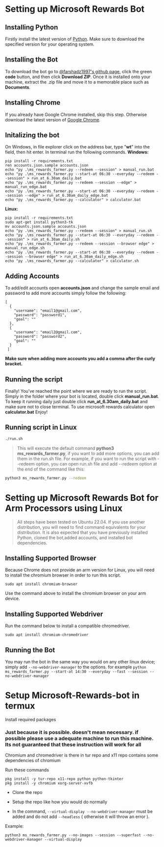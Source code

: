 # Setting up Microsoft Rewards Bot
## Installing Python
Firstly install the latest version of [Python](https://www.python.org/downloads/). Make sure to download the specified version for your operating system. 
## Installing the Bot
To download the bot go to [@farshadz1997's github page](https://github.com/farshadz1997/Microsoft-Rewards-bot), click the green **code** button, and then click **Download ZIP**. Once it is installed onto your machine, extract the .zip file and move it to a memorable place such as **Documents**.
## Installing Chrome
If you already have Google Chrome installed, skip this step. Otherwise download the latest version of [Google Chrome](https://www.google.com/intl/en_au/chrome/thank-you.html?statcb=0&installdataindex=empty&defaultbrowser=0).
## Initalizing the bot
On Windows, in file explorer click on the address bar, type "**wt**" into the field, then hit enter. In terminal run the following commands.
**Windows:**
```
pip install -r requirements.txt
ren accounts.json.sample accounts.json
echo "py .\ms_rewards_farmer.py --redeem --session" > manual_run.bat
echo "py .\ms_rewards_farmer.py --start-at 06:30 --everyday --redeem --session" > run_at_6.30am_daily.bat
echo "py .\ms_rewards_farmer.py --redeem --session --edge" > manual_run_edge.bat
echo "py .\ms_rewards_farmer.py --start-at 06:30 --everyday --redeem --session --edge" > run_at_6.30am_daily_edge.bat
echo "py .\ms_rewards_farmer.py --calculator" > calculator.bat
```
**Linux:**
```
pip install -r requirements.txt
sudo apt-get install python3-tk
mv accounts.json.sample accounts.json
echo "py .\ms_rewards_farmer.py --redeem --session" > manual_run.sh
echo "py .\ms_rewards_farmer.py --start-at 06:30 --everyday --redeem --session" > run_at_6.30am_daily.sh
echo "py .\ms_rewards_farmer.py --redeem --session --browser edge" > manual_run_edge.sh
echo "py .\ms_rewards_farmer.py --start-at 06:30 --everyday --redeem --session --browser edge" > run_at_6.30am_daily_edge.sh
echo "py .\ms_rewards_farmer.py --calculator" > calculator.sh
```
## Adding Accounts
To add/edit accounts open **accounts.json** and change the sample email and password to add more accounts simply follow the following:
```
[
  {
    "username": "email1@gmail.com",
    "password": "password1",
    "goal": ""
  },
  {
    "username": "email2@gmail.com",
    "password": "password2",
    "goal": ""
  }
 ]
 ```
**Make sure when adding more accounts you add a comma after the curly bracket.**
## Running the script
Finally! You've reached the point where we are ready to run the script. Simply in the folder where your bot is located, double click **manual_run.bat**. To keep it running daily just double click **run_at_6.30am_daily.bat** and make sure not to close terminal. To use microsoft rewards calculator open **calculator.bat** Enjoy!

## Running script in Linux
```bash
./run.sh
```
> This will execute the default command **python3 ms_rewards_farmer.py**, if you want to add more options, you can add them in the run.sh file. For example, if you want to run the script with --redeem option, you can open run.sh file and add --redeem option at the end of the command like this:
```bash
python3 ms_rewards_farmer.py --redeem
```

# Setting up Microsoft Rewards Bot for Arm Processors using Linux

> All steps have been tested on Ubuntu 22.04. If you use another distribution, you will need to find command equivalents for your distribution. It is also expected that you have previously installed Python, cloned the bot,added accounts, and installed bot dependencies.

## Installing Supported Browser
Because Chrome does not provide an arm version for Linux, you will need to install the chromium browser in order to run this script.
```
sudo apt install chromium-browser
```
Use the command above to install the chromium browser on your arm device.

## Installing Supported Webdriver
Run the command below to install a compatible chromedriver.
```
sudo apt install chromium-chromedriver
```

## Running the Bot

You may run the bot in the same way you would on any other linux device; simply add `--no-webdriver-manager` to the options. for example `python ms_rewards_farmer.py --start-at 14:30 --everyday --fast --session --no-webdriver-manager`

# Setup Microsoft-Rewards-bot in termux

Install required packages</h2>

### Just because it is possible. doesn't mean necessary. if possible please use a adequate machine to run this machine. Its not guaranteed that these instruction will work for all

Chromium and chromedriver is there in tur repo and x11 repo contains some dependencies of chromium

Run these commands

```
pkg install -y tur-repo x11-repo python python-tkinter
pkg install -y chromium xorg-server-xvfb
```

- Clone the repo
 
- Setup the repo like how you would do normally

- In the command, `--virtual-display --no-webdriver-manager` must be added and do not add `--headless` ( otherwise it will throw an error ).

Example:
```
python3 ms_rewards_farmer.py --no-images --session --superfast --no-webdriver-manager --virtual-display 
```

